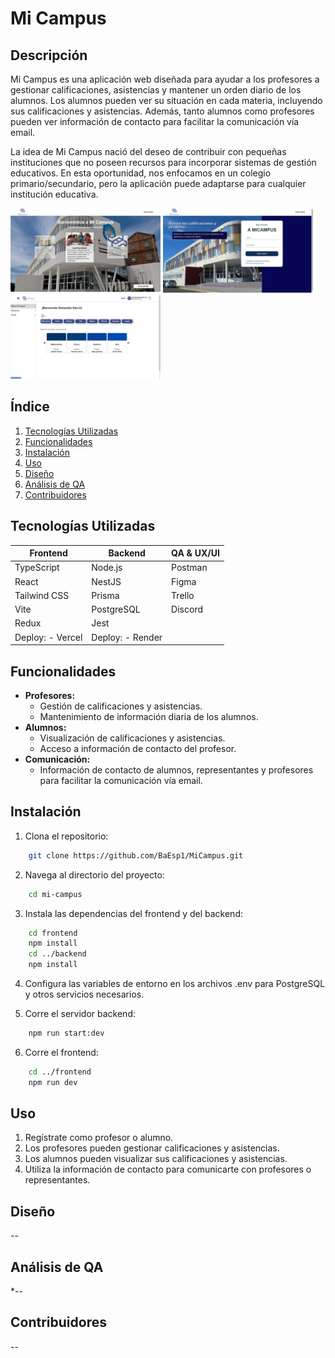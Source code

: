 # Mi Campus

## Descripción

Mi Campus es una aplicación web diseñada para ayudar a los profesores a gestionar calificaciones, asistencias y mantener un orden diario de los alumnos. Los alumnos pueden ver su situación en cada materia, incluyendo sus calificaciones y asistencias. Además, tanto alumnos como profesores pueden ver información de contacto para facilitar la comunicación vía email.

La idea de Mi Campus nació del deseo de contribuir con pequeñas instituciones que no poseen recursos para incorporar sistemas de gestión educativos. En esta oportunidad, nos enfocamos en un colegio primario/secundario, pero la aplicación puede adaptarse para cualquier institución educativa.<br/>

<div >
<img src="Frontend\src\Imagenes\screens\LP-screen.png" alt="intento" width="240"/>
<img src="Frontend\src\Imagenes\screens\Login-screen.png" alt="intento" width="240"/>
<img src="Frontend\src\Imagenes\screens\DashAlumno.png" alt="intento" width="240"/>
</div>

## Índice

1. [Tecnologías Utilizadas](#tecnologías-utilizadas)
2. [Funcionalidades](#funcionalidades)
3. [Instalación](#instalación)
4. [Uso](#uso)
5. [Diseño](#diseño)
6. [Análisis de QA](#análisis-de-qa)
7. [Contribuidores](#contribuidores)


## Tecnologías Utilizadas

| Frontend              | Backend              |  QA & UX/UI          |
|-----------------------|----------------------|----------------------|
| TypeScript            | Node.js              | Postman              |
| React                 | NestJS               | Figma                |
| Tailwind CSS          | Prisma               | Trello               |
| Vite                  | PostgreSQL           | Discord              |
| Redux                 | Jest     | |
| Deploy: - Vercel        | Deploy: - Render       | |


## Funcionalidades

- **Profesores:**
  - Gestión de calificaciones y asistencias.
  - Mantenimiento de información diaria de los alumnos.
- **Alumnos:**
  - Visualización de calificaciones y asistencias.
  - Acceso a información de contacto del profesor.
- **Comunicación:**
  - Información de contacto de alumnos, representantes y profesores para facilitar la comunicación vía email.

## Instalación

1. Clona el repositorio:

```bash
    git clone https://github.com/BaEsp1/MiCampus.git
   ```

2. Navega al directorio del proyecto:

```bash
    cd mi-campus
```

3. Instala las dependencias del frontend y del backend:

```bash
    cd frontend
    npm install
    cd ../backend
    npm install
```
4. Configura las variables de entorno en los archivos .env para PostgreSQL y otros servicios necesarios.

5. Corre el servidor backend:
```bash
    npm run start:dev
```
6. Corre el frontend:
```bash
    cd ../frontend
    npm run dev
```

## Uso
1. Regístrate como profesor o alumno.
2. Los profesores pueden gestionar calificaciones y asistencias.
3. Los alumnos pueden visualizar sus calificaciones y asistencias.
4. Utiliza la información de contacto para comunicarte con profesores o representantes.

## Diseño
 --

## Análisis de QA
*--

## Contribuidores 
--
